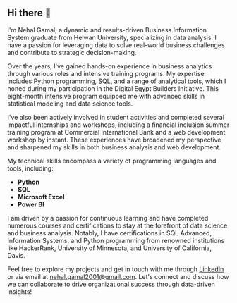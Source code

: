 ## Hi there 👋

I'm Nehal Gamal, a dynamic and results-driven Business Information System graduate from Helwan University, specializing in data analysis. I have a passion for leveraging data to solve real-world business challenges and contribute to strategic decision-making.

Over the years, I've gained hands-on experience in business analytics through various roles and intensive training programs. My expertise includes Python programming, SQL, and a range of analytical tools, which I honed during my participation in the Digital Egypt Builders Initiative. This eight-month intensive program equipped me with advanced skills in statistical modeling and data science tools.

I've also been actively involved in student activities and completed several impactful internships and workshops, including a financial inclusion summer training program at Commercial International Bank and a web development workshop by instant. These experiences have broadened my perspective and sharpened my skills in both business analysis and web development.

My technical skills encompass a variety of programming languages and tools, including:
- **Python**
- **SQL**
- **Microsoft Excel**
- **Power BI**

I am driven by a passion for continuous learning and have completed numerous courses and certifications to stay at the forefront of data science and business analysis. Notably, I have certifications in SQL Advanced, Information Systems, and Python programming from renowned institutions like HackerRank, University of Minnesota, and University of California, Davis.

Feel free to explore my projects and get in touch with me through [LinkedIn](https://www.linkedin.com/in/nehal-gamal-b206aa1b8/) or via email at nehal.gamal2001@gmail.com. Let's connect and discuss how we can collaborate to drive organizational success through data-driven insights!

